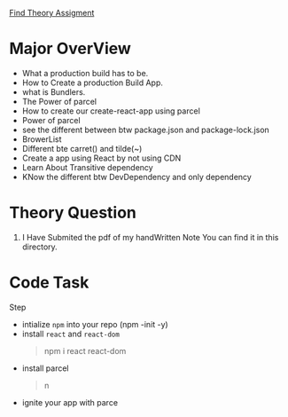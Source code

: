[Find Theory Assigment ](https://drive.google.com/drive/folders/1RJoHsITac2_GMbR42MYo0e7CzogsaQk3?usp=sharing)

# Major OverView

- What a production build has to be.
- How to Create a production Build App.
- what is Bundlers.
- The Power of parcel
- How to create our create-react-app using parcel
- Power of parcel
- see the different between btw package.json and package-lock.json
- BrowerList
- Different bte carret() and tilde(~)
- Create a app using React by not using CDN
- Learn About Transitive dependency
- KNow the different btw DevDependency and only dependency

# Theory Question

1. I Have Submited the pdf of my handWritten Note You can find it in this directory.

# Code Task

Step

- intialize `npm` into your repo (npm -init -y)
- install `react` and `react-dom`
  > npm i react react-dom
- install parcel
  > n
- ignite your app with parce
